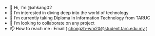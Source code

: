 - 👋 Hi, I’m @ahkang02 
- 👀 I’m interested in diving deep into the world of technology
- 🌱 I’m currently taking Diploma In Information Technology from TARUC
- 💞️ I’m looking to collaborate on any project
- 📫 How to reach me : Email ( chongzh-wm20@student.tarc.edu.my )

<!---
ahkang02/ahkang02 is a ✨ special ✨ repository because its `README.md` (this file) appears on your GitHub profile.
You can click the Preview link to take a look at your changes.
--->
